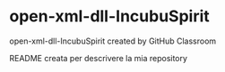 # open-xml-dll-IncubuSpirit
open-xml-dll-IncubuSpirit created by GitHub Classroom

README creata per descrivere la mia repository
